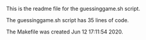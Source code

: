 This is the readme file for the guessinggame.sh script.

The guessinggame.sh script has       35 lines of code.

The Makefile was created Jun 12 17:11:54 2020.

